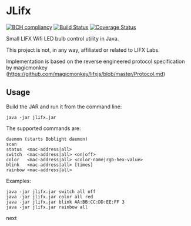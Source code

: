 JLifx
=====

[![BCH compliancy](https://bettercodehub.com/edge/badge/robvanderleek/JLifx)](https://bettercodehub.com)
[![Build Status](https://travis-ci.org/robvanderleek/JLifx.svg?branch=master)](https://travis-ci.org/robvanderleek/JLifx)
[![Coverage Status](https://coveralls.io/repos/robvanderleek/JLifx/badge.svg?branch=master)](https://coveralls.io/r/robvanderleek/JLifx?branch=master)


Small LIFX Wifi LED bulb control utility in Java.

This project is not, in any way, affiliated or related to LIFX Labs.

Implementation is based on the reverse engineered protocol specification by
magicmonkey (https://github.com/magicmonkey/lifxjs/blob/master/Protocol.md)

Usage
-----
Build the JAR and run it from the command line:

	java -jar jlifx.jar

The supported commands are:

	daemon (starts Boblight daemon)
	scan
	status  <mac-address|all>
	switch  <mac-address|all> <on|off>
	color   <mac-address|all> <color-name|rgb-hex-value>
	blink   <mac-address|all> [times]
	rainbow <mac-address|all>

Examples:

	java -jar jlifx.jar switch all off
	java -jar jlifx.jar color all red
	java -jar jlifx.jar blink AA:BB:CC:DD:EE:FF 3
	java -jar jlifx.jar rainbow all


next
